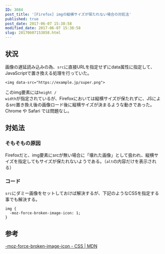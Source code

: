 ```yaml
---
ID: 3084
post_title: '[Firefox] imgの縦横サイズが保たれない場合の対処法'
published: true
post_date: 2017-06-07 15:38:58
modified_date: 2017-06-07 15:38:58
slug: 20170607153858.html
---
```

<h2>状況</h2>

画像の遅延読み込みの為、<code>src</code>に直接URLを指定せずにdata属性に指定して、JavaScriptで置き換える処理を行っていた。

<pre><code class="language-html">&lt;img data-src="https://example.jp/super.png"&gt;
</code></pre>

このimg要素には<code>height / width</code>が指定されているが、Firefoxにおいては縦横サイズが保たれずに、JSによるsrc置き換え後の画像ロード後に縦横サイズが決まるような動きであった。
Chrome や Safari では問題なし。

<h2>対処法</h2>

<h3>そもそもの原因</h3>

Firefoxだと、img要素にsrcが無い場合に「壊れた画像」として扱われ、縦横サイズを指定してもサイズが保たれないようである。（<code>alt</code>の内容だけを表示される）

<h3>コード</h3>

<code>src</code>にダミー画像をセットしておけば解決するが、下記のようなCSSを指定する事でも解決する。

<pre><code class="language-css">img {
  -moz-force-broken-image-icon: 1;
}
</code></pre>

<h2>参考</h2>

<a href="https://developer.mozilla.org/ja/docs/Web/CSS/-moz-force-broken-image-icon">-moz-force-broken-image-icon - CSS | MDN</a>